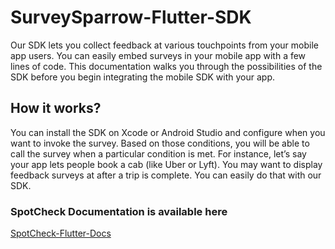 # SurveySparrow-Flutter-SDK

Our SDK lets you collect feedback at various touchpoints from your mobile app users. You can easily embed surveys in your mobile app with a few lines of code. This documentation walks you through the possibilities of the SDK before you begin integrating the mobile SDK with your app.

## How it works?
You can install the SDK on Xcode or Android Studio and configure when you want to invoke the survey. Based on those conditions, you will be able to call the survey when a particular condition is met. For instance, let’s say your app lets people book a cab (like Uber or Lyft). You may want to display feedback surveys at after a trip is complete. You can easily do that with our SDK. 


### SpotCheck Documentation is available here 

[SpotCheck-Flutter-Docs](https://surveysparrow.gitbook.io/spotchecks/how-to-use-spotchecks/mobile-spotcheck/flutter)